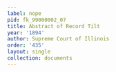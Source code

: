 ```yaml
---
label: nope
pid: fk_99000002_07
title: Abstract of Record Tilt
year: '1894'
author: Supreme Court of Illinois
order: '435'
layout: single
collection: documents
---
```

